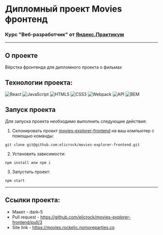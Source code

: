 # Дипломный проект Movies фронтенд
### Курс "Веб-разработчик" от [Яндекс.Практикум](https://practicum.yandex.ru/web/)
---

## О проекте
Вёрстка фронтенда для дипломного проекта о фильмах<br/>

## Технологии проекта:
![React](https://img.shields.io/badge/-React-191919?style=for-the-badge&logo=React)
![JavaScript](https://img.shields.io/badge/-JavaScript-191919?style=for-the-badge&logo=JavaScript)
![HTML5](https://img.shields.io/badge/-HTML5-191919?style=for-the-badge&logo=HTML5&logoColor=red)
![CSS3](https://img.shields.io/badge/-CSS3-191919?style=for-the-badge&logo=CSS3&logoColor=blue)
![Webpack](https://img.shields.io/badge/-Webpack-191919?style=for-the-badge&logo=webpack&logoColor=blue)
![API](https://img.shields.io/badge/-API-191919?style=for-the-badge)
![BEM](https://img.shields.io/badge/-BEM-191919?style=for-the-badge)

## Запуск проекта
Для запуска проекта необходимо выполнить следующие действия:
1. Склонировать проект [movies-explorer-frontend](https://github.com/elicrock/movies-explorer-frontend) на ваш компьютер с помощью команды:
```
git clone git@github.com:elicrock/movies-explorer-frontend.git
```
2. Установить зависимости:
```
npm install или npm i
```
3. Запустить проект:
```
npm start
```

---
## Ссылки проекта:
* Макет - dark-5
* Pull request - https://github.com/elicrock/movies-explorer-frontend/pull/3
* Site link - https://movies.rockelic.nomoreparties.co
